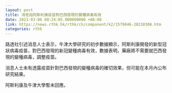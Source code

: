 ```yaml
---
layout: post
title: 消息指阿斯利康疫苗對巴西發現的變種病毒有效
date: 2021-03-06 00:24:05.000000000 +08:00
link: https://news.rthk.hk/rthk/ch/component/k2/1579046-20210306.htm
categories: rthk
---
```


路透社引述消息人士表示，牛津大學研究的初步數據顯示，阿斯利康開發的新型冠狀病毒疫苗，對巴西發現的新冠變種病毒有效，數據表明，藥廠將不需要就巴西發現的變種病毒，調整疫苗。

消息人士未有透露疫苗針對巴西發現的變種病毒的確切效果，但可能在本月內公布研究結果。

阿斯利康及牛津大學暫未回應。
